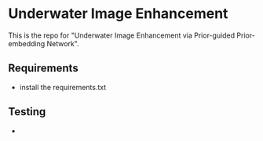 Underwater Image Enhancement<br> 
===
This is the repo for "Underwater Image Enhancement via Prior-guided Prior-embedding Network".<br> 

Requirements<br> 
----
* install the requirements.txt<br>

Testing<br>
----
* 
